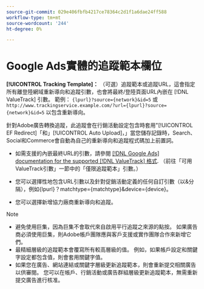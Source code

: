 ```yaml
---
source-git-commit: 029e406fbfb4217ce78364c2d1f1a6dae24ff588
workflow-type: tm+mt
source-wordcount: '244'
ht-degree: 0%

---
```

# Google Ads實體的追蹤範本欄位

<!-- Search CRUD and bulk edit of Google entity settings -->

**[!UICONTROL Tracking Template]：** （可選）追蹤範本或追蹤URL，這會指定所有離登陸網域重新導向和追蹤引數，也會將最終/登陸頁面URL內嵌在 [!DNL ValueTrack] 引數。 範例： `{lpurl}?source={network}&id=5` 或 `http://www.trackingservice.example.com/?url={lpurl}?source={network}&id=5` 以包含重新導向。

針對Adobe廣告轉換追蹤，此追蹤會在行銷活動設定包含時套用&quot;[!UICONTROL EF Redirect]「和」[!UICONTROL Auto Upload]，」當您儲存記錄時，Search、Social和Commerce會自動為自己的重新導向和追蹤程式碼加上前置詞。

* 如需支援的內嵌最終URL的引數，請參閱 [[!DNL Google Ads] documentation for the supported [!DNL ValueTrack] 格式](https://support.google.com/google-ads/answer/6305348). （前往「可用ValueTrack引數」一節中的「僅限追蹤範本」引數。）

* 您可以選擇性地包含URL引數以及針對促銷活動定義的任何自訂引數（以&amp;分隔），例如{lpurl}？matchtype={matchtype}&amp;device={device}。

* 您可以選擇新增協力廠商重新導向和追蹤。

>[!NOTE]
>
>* 避免使用巨集，因為巨集不會取代來自啟用平行追蹤之來源的點按。 如果廣告商必須使用巨集，則Adobe帳戶團隊應與客戶支援或實作團隊合作來新增它們。
>* 最精細層級的追蹤範本會覆寫所有較高層級的值。 例如，如果帳戶設定和關鍵字設定都包含值，則會套用關鍵字值。
>* 如果您在廣告、網站連結或關鍵字層級更新追蹤範本，則會重新提交相關廣告以供審閱。 您可以在帳戶、行銷活動或廣告群組層級更新追蹤範本，無需重新提交廣告進行核准。

